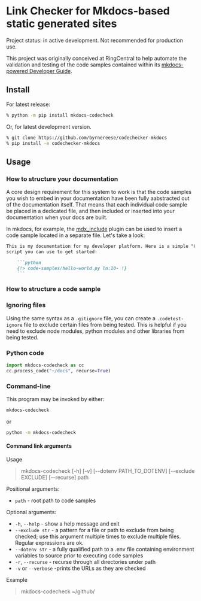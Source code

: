 # Link Checker for Mkdocs-based static generated sites

Project status: in active development. Not recommended for production use. 

This project was originally conceived at RingCentral to help automate the validation and testing of the code samples contained within its [mkdocs-powered Developer Guide](https://github.com/ringcentral/ringcentral-api-docs/).

## Install

For latest release:

```sh
% python -m pip install mkdocs-codecheck
```

Or, for latest development version.

```sh
% git clone https://github.com/byrnereese/codechecker-mkdocs
% pip install -e codechecker-mkdocs
```

## Usage

### How to structure your documentation

A core design requirement for this system to work is that the code samples you wish to embed in your documentation have been fully aabstracted out of the documentation itself. That means that each individual code sample be placed in a dedicated file, and then included or inserted into your documentation when your docs are built. 

In mkdocs, for example, the [mdx_include](https://github.com/neurobin/mdx_include) plugin can be used to insert a code sample located in a separate file. Let's take a look:

```markdown
This is my documentation for my developer platform. Here is a simple "Hello World"
script you can use to get started:

    ```python
	{!> code-samples/hello-world.py ln:10- !}
	```
```

### How to structure a code sample



### Ignoring files

Using the same syntax as a `.gitignore` file, you can create a `.codetest-ignore` file to exclude certain files from being tested. This is helpful if you need to exclude node modules, python modules and other libraries from being tested. 

### Python code

```python
import mkdocs-codecheck as cc
cc.process_code("~/docs", recurse=True)
```

### Command-line

This program may be invoked by either:

```sh
mkdocs-codecheck
```

or

```sh
python -m mkdocs-codecheck
```

#### Command link arguments

Usage

> mkdocs-codecheck [-h] [-v] [--dotenv PATH_TO_DOTENV] [--exclude EXCLUDE] [--recurse] path

Positional arguments:

* `path` - root path to code samples

Optional arguments:

* `-h`, `--help` - show a help message and exit
* `--exclude str` - a pattern for a file or path to exclude from being checked; use this argument multiple times to exclude multiple files. Regular expressions are ok. 
* `--dotenv str` - a fully qualified path to a .env file containing environment variables to source prior to executing code samples
* `-r`, `--recurse` - recurse through all directories under path
* `-v` or `--verbose` -prints the URLs as they are checked

Example

> mkdocs-codecheck ~/github/
